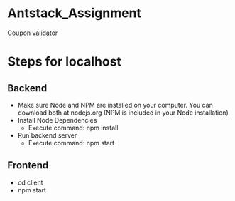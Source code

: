 # Antstack_Assignment
Coupon validator

# Steps for localhost
## Backend
- Make sure Node and NPM are installed on your computer. You can download both at nodejs.org (NPM is included in your Node installation)
- Install Node Dependencies
    - Execute command: npm install
- Run backend server
    - Execute command: npm start

## Frontend
- cd client
- npm start

